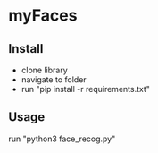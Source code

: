 # myFaces

## Install

- clone library
- navigate to folder
- run "pip install -r requirements.txt"

## Usage

run "python3 face_recog.py"
